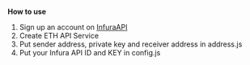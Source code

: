 **How to use**
1. Sign up an account on [InfuraAPI](https://infura.io)
2. Create ETH API Service
3. Put sender address, private key and receiver address in address.js
4. Put your Infura API ID and KEY in config.js